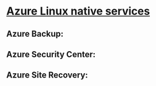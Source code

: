 
[Azure Linux native services](azure-linux-services.md)
===========================

Azure Backup: 
--------------

Azure Security Center: 
----------------------


Azure Site Recovery: 
-------------------

